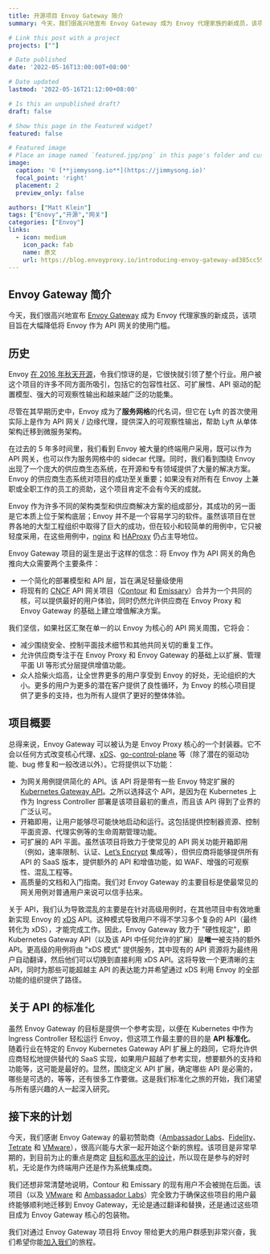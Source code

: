 ```yaml
---
title: 开源项目 Envoy Gateway 简介
summary: 今天，我们很高兴地宣布 Envoy Gateway 成为 Envoy 代理家族的新成员，该项目旨在大幅降低将 Envoy 作为 API 网关的使用门槛。

# Link this post with a project
projects: [""]

# Date published
date: '2022-05-16T13:00:00T+08:00'

# Date updated
lastmod: '2022-05-16T21:12:00+08:00'

# Is this an unpublished draft?
draft: false

# Show this page in the Featured widget?
featured: false

# Featured image
# Place an image named `featured.jpg/png` in this page's folder and customize its options here.
image:
  caption: '© [**jimmysong.io**](https://jimmysong.io)'
  focal_point: 'right'
  placement: 2
  preview_only: false

authors: ["Matt Klein"]
tags: ["Enovy","开源","网关"]
categories: ["Envoy"]
links:
  - icon: medium
    icon_pack: fab
    name: 原文
    url: https://blog.envoyproxy.io/introducing-envoy-gateway-ad385cc59532
---
```


## Envoy Gateway 简介

今天，我们很高兴地宣布 [Envoy Gateway](https://github.com/envoyproxy/gateway) 成为 Envoy 代理家族的新成员，该项目旨在大幅降低将 Envoy 作为 API 网关的使用门槛。

## 历史

Envoy [在 2016 年秋天开源](https://medium.com/lyft-engineering/announcing-envoy-c-l7-proxy-and-communication-bus-92520b6c8191)，令我们惊讶的是，它很快就引领了整个行业。用户被这个项目的许多不同方面所吸引，包括它的包容性社区、可扩展性、API 驱动的配置模型、强大的可观察性输出和越来越广泛的功能集。

尽管在其早期历史中，Envoy 成为了**服务网格**的代名词，但它在 Lyft 的首次使用实际上是作为 API 网关 / 边缘代理，提供深入的可观察性输出，帮助 Lyft 从单体架构迁移到微服务架构。

在过去的 5 年多时间里，我们看到 Envoy 被大量的终端用户采用，既可以作为 API 网关，也可以作为服务网格中的 sidecar 代理。同时，我们看到围绕 Envoy 出现了一个庞大的供应商生态系统，在开源和专有领域提供了大量的解决方案。Envoy 的供应商生态系统对项目的成功至关重要；如果没有对所有在 Envoy 上兼职或全职工作的员工的资助，这个项目肯定不会有今天的成就。

Envoy 作为许多不同的架构类型和供应商解决方案的组成部分，其成功的另一面是它本质上位于架构底层；Envoy 并不是一个容易学习的软件。虽然该项目在世界各地的大型工程组织中取得了巨大的成功，但在较小和较简单的用例中，它只被轻度采用，在这些用例中，[nginx](https://nginx.org/) 和 [HAProxy](http://www.haproxy.org/) 仍占主导地位。

Envoy Gateway 项目的诞生是出于这样的信念：将 Envoy 作为 API 网关的角色推向大众需要两个主要条件：

- 一个简化的部署模型和 API 层，旨在满足轻量级使用
- 将现有的 [CNCF](https://www.cncf.io/) API 网关项目（[Contour](https://projectcontour.io/) 和 [Emissary](https://github.com/emissary-ingress/emissary)）合并为一个共同的核，可以提供最好的用户体验，同时仍然允许供应商在 Envoy Proxy 和 Envoy Gateway 的基础上建立增值解决方案。

我们坚信，如果社区汇聚在单一的以 Envoy 为核心的 API 网关周围，它将会：

- 减少围绕安全、控制平面技术细节和其他共同关切的重复工作。
- 允许供应商专注于在 Envoy Proxy 和 Envoy Gateway 的基础上以扩展、管理平面 UI 等形式分层提供增值功能。
- 众人拾柴火焰高，让全世界更多的用户享受到 Envoy 的好处，无论组织的大小。更多的用户为更多的潜在客户提供了良性循环，为 Envoy 的核心项目提供了更多的支持，也为所有人提供了更好的整体体验。

## 项目概要

总得来说，Envoy Gateway 可以被认为是 Envoy Proxy 核心的一个封装器。它不会以任何方式改变核心代理、[xDS](https://www.envoyproxy.io/docs/envoy/latest/api-docs/xds_protocol)、[go-control-plane](https://github.com/envoyproxy/go-control-plane) 等（除了潜在的驱动功能、bug 修复和一般改进以外）。它将提供以下功能：

- 为网关用例提供简化的 API。该 API 将是带有一些 Envoy 特定扩展的 [Kubernetes Gateway API](https://gateway-api.sigs.k8s.io/)。之所以选择这个 API，是因为在 Kubernetes 上作为 Ingress Controller 部署是该项目最初的重点，而且该 API 得到了业界的广泛认可。
- 开箱即用，让用户能够尽可能快地启动和运行。这包括提供控制器资源、控制平面资源、代理实例等的生命周期管理功能。
- 可扩展的 API 平面。虽然该项目将致力于使常见的 API 网关功能开箱即用（例如，速率限制、认证、[Let’s Encrypt](https://letsencrypt.org/) 集成等），但供应商将能够提供所有 API 的 SaaS 版本，提供额外的 API 和增值功能，如 WAF、增强的可观察性、混乱工程等。
- 高质量的文档和入门指南。我们对 Envoy Gateway 的主要目标是使最常见的网关用例对普通用户来说可以信手拈来。

关于 API，我们认为导致混乱的主要是在针对高级用例时，在其他项目中有效地重新实现 Envoy 的 [xDS](https://www.envoyproxy.io/docs/envoy/latest/api-docs/xds_protocol) API。这种模式导致用户不得不学习多个复杂的 API（最终转化为 xDS），才能完成工作。因此，Envoy Gateway 致力于 "硬性规定"，即 Kubernetes Gateway API（以及该 API 中任何允许的扩展）是**唯一**被支持的额外 API。更高级的用例将由 "xDS 模式" 提供服务，其中现有的 API 资源将为最终用户自动翻译，然后他们可以切换到直接利用 xDS API。这将导致一个更清晰的主 API，同时为那些可能超越主 API 的表达能力并希望通过 xDS 利用 Envoy 的全部功能的组织提供了路径。

## 关于 API 的标准化

虽然 Envoy Gateway 的目标是提供一个参考实现，以便在 Kubernetes 中作为 Ingress Controller 轻松运行 Envoy，但这项工作最主要的目的是 **API 标准化**。随着行业在特定的 Envoy Kubernetes Gateway API 扩展上的趋同，它将允许供应商轻松地提供替代的 SaaS 实现，如果用户超越了参考实现，想要额外的支持和功能等，这可能是最好的。显然，围绕定义 API 扩展，确定哪些 API 是必需的，哪些是可选的，等等，还有很多工作要做。这是我们标准化之旅的开始，我们渴望与所有感兴趣的人一起深入研究。

## 接下来的计划

今天，我们感谢 Envoy Gateway 的最初赞助商（[Ambassador Labs](https://www.getambassador.io/)、[Fidelity](https://www.fidelity.com/)、[Tetrate](https://www.tetrate.io/) 和 [VMware](https://www.vmware.com/)），很高兴能与大家一起开始这个新的旅程。该项目是非常早期的，到目前为止的重点是商定 [目标](https://github.com/envoyproxy/gateway/blob/main/GOALS.md)和[高水平的设计](https://github.com/envoyproxy/gateway/blob/main/docs/design/SYSTEM_DESIGN.md)，所以现在是参与的好时机，无论是作为终端用户还是作为系统集成商。

我们还想非常清楚地说明，Contour 和 Emissary 的现有用户不会被抛在后面。该项目（以及 [VMware](https://www.vmware.com/) 和 [Ambassador Labs](https://www.getambassador.io/)）完全致力于确保这些项目的用户最终能够顺利地迁移到 Envoy Gateway，无论是通过翻译和替换，还是通过这些项目成为 Envoy Gateway 核心的包装物。

我们对通过 Envoy Gateway 项目将 Envoy 带给更大的用户群感到非常兴奋，我们希望你能[加入我们](https://github.com/envoyproxy/gateway#contact)的旅程。
